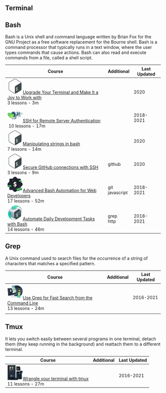 ## Terminal

## Bash

Bash is a Unix shell and command language written by Brian Fox for the GNU Project as a free software replacement for the Bourne shell. Bash is a command processor that typically runs in a text window, where the user types commands that cause actions. Bash can also read and execute commands from a file, called a shell script.

| Course                                                                                                                                                                                                                                                                                                                   | Additional        | Last Updated |
| ------------------------------------------------------------------------------------------------------------------------------------------------------------------------------------------------------------------------------------------------------------------------------------------------------------------------ | ----------------- | ------------ |
| <img src="https://raw.githubusercontent.com/Zenfection/Image/master/2023/07/07-10-07-11-bash_shell.webp" title="" alt="bash_shell.webp" width="50">[Upgrade Your Terminal and Make It a Joy to Work with](https://egghead.io/courses/upgrade-your-terminal-and-make-it-a-joy-to-work-with-13f1)<br>3 lessons - 3m        |                   | 2020         |
| <img src="https://raw.githubusercontent.com/Zenfection/Image/master/2023/07/07-10-07-13-EGH_SHHAuth_Final.webp" title="" alt="EGH_SHHAuth_Final.webp" width="50">[SSH for Remote Server Authentication](https://egghead.io/courses/ssh-for-remote-server-authentication)<br> 10 lessons - 17m                            |                   | 2018-2021    |
| <img src="https://raw.githubusercontent.com/Zenfection/Image/master/2023/07/07-10-07-11-bash_shell.webp" title="" alt="bash_shell.webp" width="50">[Manipulating strings in bash](https://egghead.io/courses/manipulating-strings-in-bash-db13)<br>7 lessons - 14m                                                       |                   | 2020         |
| <img src="https://raw.githubusercontent.com/Zenfection/Image/master/2023/07/07-10-07-11-bash_shell.webp" title="" alt="bash_shell.webp" width="50">[Secure GitHub connections with SSH](https://egghead.io/courses/secure-github-connections-with-ssh-325c)<br>3 lessons - 9m                                            | github            | 2020         |
| <img title="" src="https://raw.githubusercontent.com/Zenfection/Image/master/2023/07/07-10-07-39-EGH_BashAutomation_Final.webp" alt="EGH_BashAutomation_Final.webp" width="50">[Advanced Bash Automation for Web Developers](https://egghead.io/courses/advanced-bash-automation-for-web-developers)<br>17 lessons - 52m | git<br>javascript | 2018-2021    |
| <img src="https://raw.githubusercontent.com/Zenfection/Image/master/2023/07/07-10-07-58-EGH_BashDailyTasks_Final.webp" title="" alt="EGH_BashDailyTasks_Final.webp" width="50">[Automate Daily Development Tasks with Bash](https://egghead.io/courses/automate-daily-development-tasks-with-bash)<br>14 lessons - 46m   | grep<br>http      | 2018-2021    |

## Grep

A Unix command used to search files for the occurrence of a string of characters that matches a specified pattern.

| Course                                                                                                                                                                                                                                                                                                             | Additional | Last Updated |
| ------------------------------------------------------------------------------------------------------------------------------------------------------------------------------------------------------------------------------------------------------------------------------------------------------------------ | ---------- | ------------ |
| <img title="" src="https://raw.githubusercontent.com/Zenfection/Image/master/2023/07/07-10-25-27-EGH_Grep_Final_Small.webp" alt="EGHGrepFinalSmallwebp" width="50">[Use Grep for Fast Search from the Command Line](https://egghead.io/courses/use-grep-for-fast-search-from-the-command-line)<br>13 lessons - 24m |            | 2016-2021    |
|                                                                                                                                                                                                                                                                                                                    |            |              |



## Tmux

It lets you switch easily between several programs in one terminal, detach them (they keep running in the background) and reattach them to a different terminal.

| Course                                                                                                                                                                                                                                                                             | Additional | Last Updated |
| ---------------------------------------------------------------------------------------------------------------------------------------------------------------------------------------------------------------------------------------------------------------------------------- | ---------- | ------------ |
| <img src="https://raw.githubusercontent.com/Zenfection/Image/master/2023/07/07-10-26-51-EGH_TMUX_Final_2x.webp" title="" alt="EGH_TMUX_Final_2x.webp" width="50">[Wrangle your terminal with tmux](https://egghead.io/courses/wrangle-your-terminal-with-tmux)<br>11 lessons - 27m |            | 2016-2021    |
